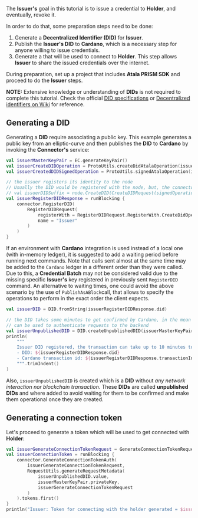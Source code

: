 The **Issuer's** goal in this tutorial is to issue a credential to **Holder**, and eventually, revoke it.

In order to do that, some preparation steps need to be done:
1. Generate a **Decentralized Identifier (DID)** for **Issuer**.
2. Publish the **Issuer's DID** to **Cardano**, which is a necessary step for anyone willing to issue credentials.
3. Generate a that will be used to connect to **Holder**. This step allows **Issuer** to share the issued credentials over the internet.

During preparation, set up a project that includes **Atala PRISM SDK** and proceed to do the **Issuer** steps.

**NOTE:** Extensive knowledge or understanding of **DIDs** is not required to complete this tutorial. Check the official [DID specifications](https://w3c-ccg.github.io/did-spec/) or [Decentralized identifiers on Wiki](https://en.wikipedia.org/wiki/Decentralized_identifiers) for reference.

## Generating a DID

Generating a **DID** require associating a public key. This example generates a public key from an elliptic-curve and then publishes the **DID** to **Cardano** by invoking the **Connector's** service:

```kotlin
val issuerMasterKeyPair = EC.generateKeyPair()
val issuerCreateDIDOperation = ProtoUtils.createDidAtalaOperation(issuerMasterKeyPair)
val issuerCreatedDIDSignedOperation = ProtoUtils.signedAtalaOperation(issuerMasterKeyPair, issuerCreateDIDOperation)

// the issuer registers its identity to the node
// Usually the DID would be registered with the node, but, the connector can handle that as well
// val issuerDIDSuffix = node.CreateDID(CreateDIDRequest(signedOperation)).id
val issuerRegisterDIDResponse = runBlocking {
    connector.RegisterDID(
        RegisterDIDRequest(
            registerWith = RegisterDIDRequest.RegisterWith.CreateDidOperation(issuerCreatedDIDSignedOperation),
            name = "Issuer"
        )
    )
}
```
If an environment with **Cardano** integration is used instead of a local one (with in-memory ledger), it is suggested to add a waiting period before running next commands.
Note that calls sent almost at the same time may be added to the `Cardano` ledger in a different order than they were called. Due to this, a **Credential Batch** may not be considered valid due to the missing specific **Issuer's** key registered in previously sent `RegisterDID` command.
An alternative to waiting times, one could avoid the above scenario by the use of `PublishAsABlock`call, that allows to specify the operations to perform in the exact order the client expects. 

```kotlin
val issuerDID = DID.fromString(issuerRegisterDIDResponse.did)

// the DID takes some minutes to get confirmed by Cardano, in the mean time, the unpublished DID
// can be used to authenticate requests to the backend
val issuerUnpublishedDID = DID.createUnpublishedDID(issuerMasterKeyPair.publicKey)
println(
    """
    Issuer DID registered, the transaction can take up to 10 minutes to be confirmed by the Cardano network
    - DID: ${issuerRegisterDIDResponse.did}
    - Cardano transaction id: ${issuerRegisterDIDResponse.transactionInfo?.transactionId}
    """.trimIndent()
)
```

Also, `issuerUnpublishedDID` is created which is a **DID** without *any network interaction nor blockchain transaction*. These **DIDs** are called **unpublished DIDs** and where added to avoid waiting for them to be confirmed and make them operational once they are created.


## Generating a connection token

Let's proceed to generate a token which will be used to get connected with **Holder**:

```kotlin
val issuerGenerateConnectionTokenRequest = GenerateConnectionTokenRequest(count = 1)
val issuerConnectionToken = runBlocking {
    connector.GenerateConnectionTokenAuth(
        issuerGenerateConnectionTokenRequest,
        RequestUtils.generateRequestMetadata(
            issuerUnpublishedDID.value,
            issuerMasterKeyPair.privateKey,
            issuerGenerateConnectionTokenRequest
        )
    ).tokens.first()
}
println("Issuer: Token for connecting with the holder generated = $issuerConnectionToken")
```
